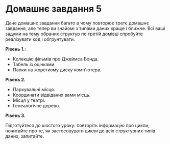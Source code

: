 # Домашнє завдання 5

Дане домашнє завдання багато в чому повторює третє домашнє завдання, але тепер ви знайомі з типами даних краще і ближче. Всі ваші задуми на тему обраних структур по третій домівці спробуйте реалізувати код і обгрунтувати.

**Рівень 1.**:

- Колекцію фільмів про Джеймса Бонда.
- Табель із оцінками.
- Папки на жорсткому диску комп'ютера.

**Рівень 2.**

- Паркувальні місця.
- Координати відвіданих вами місць.
- Місця у театрі.
- Генеалогічне дерево.

**Рівень 3.**

Підготуйтеся до шостого уроку: повторіть інформацію про цикли, почитайте про те, як застосовувати цикли до всіх структурних типів даних, запитайте.
